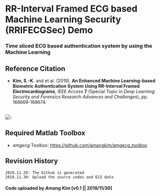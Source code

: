 # RR-Interval Framed ECG based Machine Learning Security (RRIFECGSec) Demo 
### Time sliced ECG based authentication system by using the Machine Learning


## Reference Citation
* **Kim, S.-K.** and et al. (2019), **An Enhanced Machine Learning-based Biometric Authentication System Using RR-Interval Framed Electrocardiograms**, *IEEE Access* **7** (Special Topic in *Deep Learning: Security and Forensics Research Advances and Challenges*), pp. 168669-168674.
</br></br>

![-](https://ieeexplore.ieee.org/ielx7/6287639/8600701/8907884/graphical_abstract/access-gagraphic-2954576.jpg)


## Required Matlab Toolbox
* *amgecg* Toolbox: https://github.com/amangkim/amgecg_toolbox

## Revision History
```
2019.11.20: The Github is generated
2019.11.30: Upload the source codes and ECG data

```

#### Code uploaded by *Amang Kim* [v0.1 || 2019/11/30]
